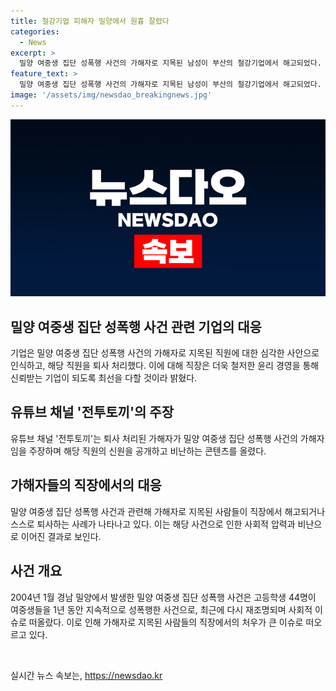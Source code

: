 ```yaml
---
title: 철강기업 피해자 밀양에서 원흉 잘렸다
categories:
  - News
excerpt: >
  밀양 여중생 집단 성폭행 사건의 가해자로 지목된 남성이 부산의 철강기업에서 해고되었다. 해당 기업은 논란에 대해 심각하게 받아들이고 최선을 다할 것이라고 밝혔다. 유튜브 채널에는 해당 가해자에 대한 내용이 공개되며, 사회적 압박으로 가해자들이 직장에서 해고되거나 스스로 퇴사하는 사례가 나오고 있다. 이 사건은 2004년 밀양에서 발생한 것으로, 최근에도 관련 업체에서 징계조치가 이뤄지고 있다. (문자수: 150)
feature_text: >
  밀양 여중생 집단 성폭행 사건의 가해자로 지목된 남성이 부산의 철강기업에서 해고되었다. 해당 기업은 논란에 대해 심각하게 받아들이고 최선을 다할 것이라고 밝혔다. 유튜브 채널에는 해당 가해자에 대한 내용이 공개되며, 사회적 압박으로 가해자들이 직장에서 해고되거나 스스로 퇴사하는 사례가 나오고 있다. 이 사건은 2004년 밀양에서 발생한 것으로, 최근에도 관련 업체에서 징계조치가 이뤄지고 있다. (문자수: 150)
image: '/assets/img/newsdao_breakingnews.jpg'
---
```


<p><img src="/assets/img/newsdao_breakingnews.jpg" alt="ontimetimes 속보" /></p>

<h2 data-ke-size="size26">밀양 여중생 집단 성폭행 사건 관련 기업의 대응</h2>

<p>기업은 밀양 여중생 집단 성폭행 사건의 가해자로 지목된 직원에 대한 심각한 사안으로 인식하고, 해당 직원을 퇴사 처리했다. 이에 대해 직장은 더욱 철저한 윤리 경영을 통해 신뢰받는 기업이 되도록 최선을 다할 것이라 밝혔다.</p>

<h2 data-ke-size="size26">유튜브 채널 '전투토끼'의 주장</h2>

<p>유튜브 채널 '전투토끼'는 퇴사 처리된 가해자가 밀양 여중생 집단 성폭행 사건의 가해자임을 주장하며 해당 직원의 신원을 공개하고 비난하는 콘텐츠를 올렸다.</p>

<h2 data-ke-size="size26">가해자들의 직장에서의 대응</h2>

<p>밀양 여중생 집단 성폭행 사건과 관련해 가해자로 지목된 사람들이 직장에서 해고되거나 스스로 퇴사하는 사례가 나타나고 있다. 이는 해당 사건으로 인한 사회적 압력과 비난으로 이어진 결과로 보인다.</p>

<h2 data-ke-size="size26">사건 개요</h2>

<p>2004년 1월 경남 밀양에서 발생한 밀양 여중생 집단 성폭행 사건은 고등학생 44명이 여중생들을 1년 동안 지속적으로 성폭행한 사건으로, 최근에 다시 재조명되며 사회적 이슈로 떠올랐다. 이로 인해 가해자로 지목된 사람들의 직장에서의 처우가 큰 이슈로 떠오르고 있다.</p>

<p data-ke-size="size16">&nbsp;</p>
실시간 뉴스 속보는, <a href="https://newsdao.kr" rel="dofollow">https://newsdao.kr</a>


